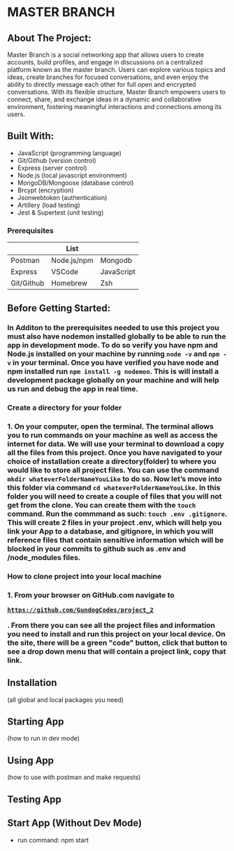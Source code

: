 # MASTER BRANCH
## About The Project:
Master Branch is a social networking app that allows users to create accounts, build profiles, and engage in discussions on a centralized platform known as the master branch. Users can explore various topics and ideas, create branches for focused conversations, and even enjoy the ability to directly message each other for full open and encrypted conversations. With its flexible structure, Master Branch empowers users to connect, share, and exchange ideas in a dynamic and collaborative environment, fostering meaningful interactions and connections among its users.

## Built With:
- JavaScript (programming language)
- Git/Github (version control)
- Express (server control)
- Node.js (local javascript environment)
- MongoDB/Mongoose (database control)
- Brcypt (encryption) 
- Jsonwebtoken (authentication)
- Artillery (load testing) 
- Jest & Supertest (unit testing) 

### Prerequisites
|            | List       |           |
| ---------- | ---------- | --------- |
| Postman    |Node.js/npm | Mongodb   |
| Express    | VSCode     |JavaScript |
| Git/Github | Homebrew   | Zsh       |

## Before Getting Started:
###  In Additon to the prerequisites needed to use this project you must also have nodemon installed globally to be able to run the app in development mode. To do so verify you have npm and Node.js installed on your machine by running ```node -v``` and ```npm -v``` in your terminal. Once you have verified you have node and npm installed run ```npm install -g nodemon```. This is will install a development package globally on your machine and will help us run and debug the app in real time.

### Create a directory for your folder
### 1. On your computer, open the terminal. The terminal allows you to run commands on your machine as well as access the internet for data. We will use your terminal to download a copy all the files from this project. Once you have navigated to your choice of installation create a directory(folder) to where you would like to store all project files. You can use the command  ```mkdir whateverFolderNameYouLike``` to do so. Now let’s move into this folder via command ```cd whateverFolderNameYouLike```. In this folder you will need to create a couple of files that you will not get from the clone. You can create them with the ```touch``` command. Run the commmand as such: ```touch .env .gitignore```. This will create 2 files in your project .env, which will help you link your App to a database, and gitignore, in which you will reference files that contain sensitive information which will be blocked in your commits to github such as .env and /node_modules files.

### How to clone project into your local machine
### 1. From your browser on GitHub.com navigate to <pre><code>https://github.com/GundogCodes/project_2</code></pre>. From there you can see all the project files and information you need to install and run this project on your local device. On the site, there will be a green "code" button, click that button to see a drop down menu that will contain a project link, copy that link.


## Installation
(all global and local packages you need)
## Starting App
(how to run in dev mode)
## Using App
(how to use with postman and make requests)
## Testing App

## Start App (Without Dev Mode)
- run command: npm start